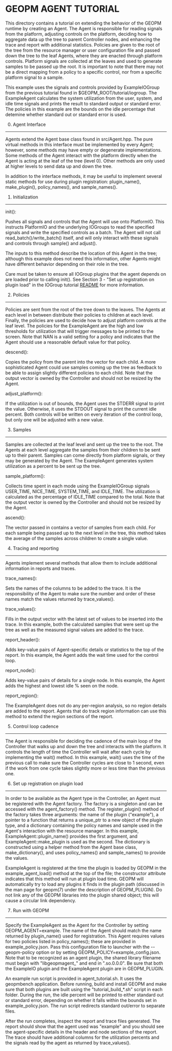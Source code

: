 GEOPM AGENT TUTORIAL
====================

This directory contains a tutorial on extending the behavior of the
GEOPM runtime by creating an Agent.  The Agent is responsible for
reading signals from the platform, adjusting controls on the platform,
deciding how to aggregate data up the tree to parent Controller nodes,
and enhancing the trace and report with additional statistics.
Policies are given to the root of the tree from the resource manager
or user configuration file and passed down the tree to the leaf
Agents, where they are enacted through platform controls.  Platform
signals are collected at the leaves and used to generate samples to be
passed up the root.  It is important to note that there may not be a
direct mapping from a policy to a specific control, nor from a
specific platform signal to a sample.

This example uses the signals and controls provided by ExampleIOGroup
from the previous tutorial found in $GEOPM_ROOT/tutorial/iogroup.  The
ExampleAgent calculates the system utilization from the user, system,
and idle time signals and prints the result to standard output or
standard error.  The policies in this example are the bounds on the
idle percentage that detemine whether standard out or standard error
is used.


0. Agent Interface
------------------

Agents extend the Agent base class found in src/Agent.hpp.  The pure
virtual methods in this interface must be implemented by every Agent;
however, some methods may have empty or degenerate implementations.
Some methods of the Agent interact with the platform directly when the
Agent is acting at the leaf of the tree (level 0).  Other methods are
only used at higher levels to send data up and down the tree.

In addition to the interface methods, it may be useful to implement
several static methods for use during plugin registration: plugin_name(),
make_plugin(), policy_names(), and sample_names().


1. Initialization
-----------------

init():

  Pushes all signals and controls that the Agent will use onto
  PlatformIO.  This instructs PlatformIO and the underlying IOGroups
  to read the specified signals and write the specified controls as a
  batch.  The Agent will not call read_batch()/write_batch() itself,
  and will only interact with these signals and controls through
  sample() and adjust().

  The inputs to this method describe the location of this Agent in the
  tree; although this example does not need this information, other
  Agents might have different behavior depending on their role in the
  tree.

  Care must be taken to ensure all IOGroup plugins that the agent depends on
  are loaded prior to calling init().  See Section 3 - "Set up registration on
  plugin load" in the IOGroup tutorial [README](../iogroup/README.md) for more
  information.

2. Policies
-----------

Policies are sent from the root of the tree down to the leaves.  The
Agents at each level in between distribute their policies to children
at each level. Finally, the policies are used to decide how to adjust
platform controls at the leaf level.  The policies for the
ExampleAgent are the high and low thresholds for utilization that will
trigger messages to be printed to the screen.  Note that NAN is a valid
setting for a policy and indicates that the Agent should use a
reasonable default value for that policy.

descend():

  Copies the policy from the parent into the vector for each child.
  A more sophisticated Agent could use samples coming up the tree as
  feedback to be able to assign slightly different policies to each
  child.  Note that the output vector is owned by the Controller
  and should not be resized by the Agent.

adjust_platform():

  If the utilization is out of bounds, the Agent uses the STDERR
  signal to print the value.  Otherwise, it uses the STDOUT signal to
  print the current idle percent.  Both controls will be written on
  every iteration of the control loop, but only one will be adjusted
  with a new value.


3. Samples
----------

Samples are collected at the leaf level and sent up the tree to the
root.  The Agents at each level aggregate the samples from their
children to be sent up to their parent.  Samples can come directly
from platform signals, or they may be generated by the Agent.  The
ExampleAgent generates system utilization as a percent to be sent up
the tree.

sample_platform():

  Collects time spent in each mode using the ExampleIOGroup signals
  USER_TIME, NICE_TIME, SYSTEM_TIME, and IDLE_TIME.  The utilization
  is calculated as the percentage of IDLE_TIME compared to the
  total.  Note that the output vector is owned by the Controller and
  should not be resized by the Agent.

ascend():

  The vector passed in contains a vector of samples from each child.
  For each sample being passed up to the next level in the tree,
  this method takes the average of the samples across children to
  create a single value.


4. Tracing and reporting
------------------------

Agents implement several methods that allow them to include additional
information in reports and traces.

trace_names():

  Sets the names of the columns to be added to the trace.  It is the
  responsibility of the Agent to make sure the number and order of
  these names match the values returned by trace_values().

trace_values():

  Fills in the output vector with the latest set of values to be
  inserted into the trace.  In this example, both the calculated
  samples that were sent up the tree as well as the measured signal
  values are added to the trace.

report_header():

  Adds key-value pairs of Agent-specific details or statistics to the
  top of the report.  In this example, the Agent adds the wait time
  used for the control loop.

report_node():

  Adds key-value pairs of details for a single node.  In this example,
  the Agent adds the highest and lowest idle % seen on the node.

report_region():

  The ExampleAgent does not do any per-region analysis, so no region
  details are added to the report.  Agents that do track region
  information can use this method to extend the region sections of
  the report.


5. Control loop cadence
-----------------------

The Agent is responsible for deciding the cadence of the main loop
of the Controller that walks up and down the tree and interacts with the
platform.  It controls the length of time the Controller will wait
after each cycle by implementing the wait() method.  In this example,
wait() uses the time of the previous call to make sure the Controller
cycles are close to 1 second, even if the work from one cycle takes
slightly more or less time than the previous one.


6. Set up registration on plugin load
-------------------------------------

In order to be available as the Agent type in the Controller, an Agent
must be registered with the Agent factory.  The factory is a singleton
and can be accessed with the agent_factory() method.  The
register_plugin() method of the factory takes three arguments: the
name of the plugin ("example"), a pointer to a function that returns a
unique_ptr to a new object of the plugin type, and a dictionary
containing the policy names and sample used in the Agent's interaction
with the resource manager.  In this example,
ExampleAgent::plugin_name() provides the first argument, and
ExampleAgent::make_plugin is used as the second.  The dictionary is
constructed using a helper method from the Agent base class,
make_dictionary(), and uses policy_names() and sample_names() to
provide the values.

ExampleAgent is registered at the time the plugin is loaded by GEOPM
in the example_agent_load() method at the top of the file; the
constructor attribute indicates that this method will run at plugin
load time.  GEOPM will automatically try to load any plugins it finds
in the plugin path (discussed in the man page for geopm(7) under the
description of GEOPM_PLUGIN).  Do not link any of the GEOPM
libraries into the plugin shared object; this will cause a circular
link dependency.


7. Run with GEOPM
-----------------

Specify the ExampleAgent as the Agent for the Controller by setting
GEOPM_AGENT=example.  The name of the Agent should match the name
returned by plugin_name() used for registration.  This Agent requires
values for two policies listed in policy_names(); these are provided
in example_policy.json.  Pass this configuration file to launcher with
the --geopm-policy option or by setting GEOPM_POLICY=example_config.json.
Note that to be recognized as an agent plugin, the shared library
filename must begin with "libgeopmagent\_" and end in
".so.0.0.0".  Be sure that both the ExampleIO
plugin and the ExampleAgent plugin are in GEOPM_PLUGIN.

An example run script is provided in agent_tutorial.sh.  It uses the
geopmbench application.  Before running, build and install GEOPM and
make sure that both plugins are built using the "tutorial_build\_\*.sh"
script in each folder.  During the run, the idle percent will be
printed to either standard out or standard error, depending on whether
it falls within the bounds set in example_policy.json.  The run script
redirects standard out/error to separate files.

After the run completes, inspect the report and trace files generated.
The report should show that the agent used was "example" and you should see
the agent-specific details in the header and node sections of the report.
The trace should have additional columns for the utilization percents and
the signals read by the agent as returned by trace_values().
